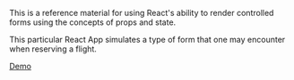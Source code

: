 This is a reference material for using React's ability to render controlled forms using the concepts of props and state.

This particular React App simulates a type of form that one may encounter when reserving a flight. 

[Demo](https://jinyoungch0i.github.io/react-controlled-forms/)
